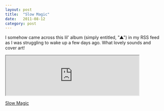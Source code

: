 ```yaml
---
layout: post
title:  "Slow Magic"
date:   2011-08-12
category: post
---
```


I somehow came across this lil' album (simply entitled, "▲") in my RSS feed as I was struggling to wake up a few days ago. What lovely sounds and cover art!

<iframe width="430" height="130" src="http://bandcamp.com/EmbeddedPlayer/v=2/album=1045727591/size=venti/bgcol=fcfcfc/linkcol=07d0eb/"></iframe>

<a href="http://slowmagic.bandcamp.com/album/--2" class="attribution">Slow Magic</a>
